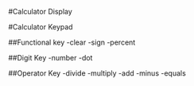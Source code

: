 #Calculator Display

#Calculator Keypad

##Functional key
	-clear
	-sign
	-percent

##Digit Key
	-number
	-dot

##Operator Key
	-divide
	-multiply
	-add
	-minus
	-equals
